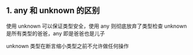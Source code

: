 ## 1. any 和 unknown 的区别

使用 unknown 可以保证类型安全，使用 any 则彻底放弃了类型检查
unknown 是所有类型的爸爸，any 即是爸爸也是儿子

unknown 类型在断言缩小类型之前不允许做任何操作
